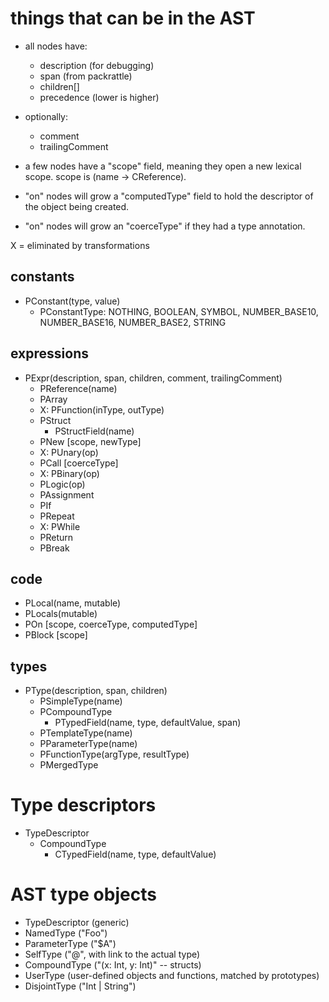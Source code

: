 
# things that can be in the AST

- all nodes have:
  - description (for debugging)
  - span (from packrattle)
  - children[]
  - precedence (lower is higher)
- optionally:
  - comment
  - trailingComment

- a few nodes have a "scope" field, meaning they open a new lexical scope. scope is (name -> CReference).
- "on" nodes will grow a "computedType" field to hold the descriptor of the object being created.
- "on" nodes will grow an "coerceType" if they had a type annotation.

X = eliminated by transformations

## constants

  - PConstant(type, value)
    - PConstantType: NOTHING, BOOLEAN, SYMBOL, NUMBER_BASE10, NUMBER_BASE16, NUMBER_BASE2, STRING

## expressions

  - PExpr(description, span, children, comment, trailingComment)
    - PReference(name)
    - PArray
    - X: PFunction(inType, outType)
    - PStruct
      - PStructField(name)
    - PNew  [scope, newType]
    - X: PUnary(op)
    - PCall  [coerceType]
    - X: PBinary(op)
    - PLogic(op)
    - PAssignment
    - PIf
    - PRepeat
    - X: PWhile
    - PReturn
    - PBreak

## code

  - PLocal(name, mutable)
  - PLocals(mutable)
  - POn  [scope, coerceType, computedType]
  - PBlock  [scope]

## types

  - PType(description, span, children)
    - PSimpleType(name)
    - PCompoundType
      - PTypedField(name, type, defaultValue, span)
    - PTemplateType(name)
    - PParameterType(name)
    - PFunctionType(argType, resultType)
    - PMergedType


# Type descriptors

  - TypeDescriptor
    - CompoundType
      - CTypedField(name, type, defaultValue)





# AST type objects

- TypeDescriptor (generic)
- NamedType ("Foo")
- ParameterType ("$A")
- SelfType ("@", with link to the actual type)
- CompoundType ("(x: Int, y: Int)" -- structs)
- UserType (user-defined objects and functions, matched by prototypes)
- DisjointType ("Int | String")

